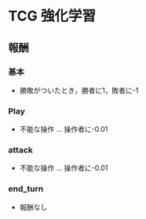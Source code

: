 # TCG 強化学習

## 報酬

### 基本

- 勝敗がついたとき，勝者に1，敗者に-1

### Play

- 不能な操作 ... 操作者に-0.01

### attack

- 不能な操作 ... 操作者に-0.01

### end_turn

- 報酬なし
